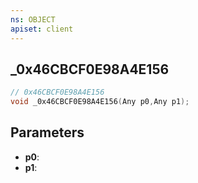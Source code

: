 ```yaml
---
ns: OBJECT
apiset: client
---
```

## _0x46CBCF0E98A4E156

```c
// 0x46CBCF0E98A4E156
void _0x46CBCF0E98A4E156(Any p0,Any p1);
```


## Parameters
* **p0**:
* **p1**:
